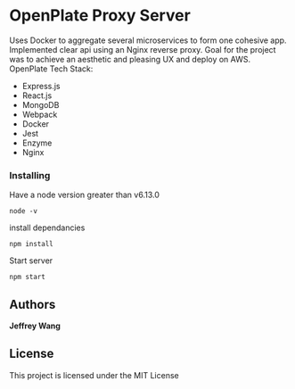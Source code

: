 # OpenPlate Proxy Server

Uses Docker to aggregate several microservices to form one cohesive app. Implemented clear api using an Nginx reverse proxy. Goal for the project was to achieve an aesthetic and pleasing UX and deploy on AWS.
OpenPlate Tech Stack:
  * Express.js
  * React.js
  * MongoDB
  * Webpack
  * Docker
  * Jest
  * Enzyme
  * Nginx
  
### Installing
Have a node version greater than v6.13.0

```
node -v
```
install dependancies

```
npm install
```
Start server
```
npm start
```

## Authors

 **Jeffrey Wang**

## License

This project is licensed under the MIT License
